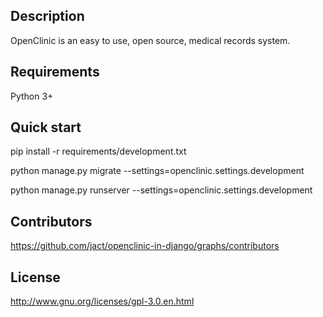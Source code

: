 Description
-----------

OpenClinic is an easy to use, open source, medical records system.


Requirements
------------

Python 3+


Quick start
-----------

pip install -r requirements/development.txt

python manage.py migrate --settings=openclinic.settings.development

python manage.py runserver --settings=openclinic.settings.development


Contributors
------------

https://github.com/jact/openclinic-in-django/graphs/contributors


License
-------

http://www.gnu.org/licenses/gpl-3.0.en.html

